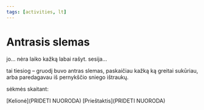```yaml
---
tags: [activities, lt]
---
```


# Antrasis slemas

jo… nėra laiko kažką labai rašyt. sesija…

tai tiesiog – gruodį buvo antras slemas, paskaičiau kažką ką greitai sukūriau, arba paredagavau iš pernykščio sniego ištraukų. <!-- truncate -->

sėkmės skaitant:

[Kelionė](PRIDETI NUORODA)
[Prieštaktis](PRIDETI NUORODA)
